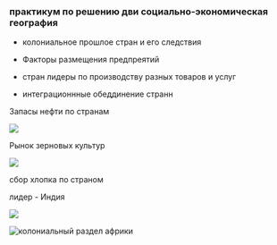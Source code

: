 ### практикум по решению дви социально-экономическая география

- колониальное прошлое стран и его следствия


- Факторы размещения предпреятий 


- стран лидеры по производству разных товаров и услуг




- интеграционнные обеддинение странн

Запасы нефти по странам

![](https://cs10.pikabu.ru/post_img/2020/01/08/9/og_og_1578492444276411119.jpg)


Рынок зерновых культур

![](https://ds02.infourok.ru/uploads/ex/12f1/0006a2a0-7b8b6041/img7.jpg)



сбор хлопка по страном 

лидер - Индия

![](https://upload.wikimedia.org/wikipedia/commons/8/89/CottonYield.png)




![колониальный раздел африки](https://sergeywaz.ucoz.ru/_ld/1/97512039.jpg)


